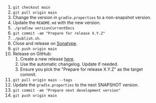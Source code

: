 1. `git checkout main`
2. `git pull origin main`
3. Change the version in `gradle.properties` to a non-snapshot version.
4. Update the `README.md` with the new version.
5. `./gradlew versionCurrentDocs`
6. `git commit -am "Prepare for release X.Y.Z"`
7. `./publish.sh`.
8. Close and release on [Sonatype](https://oss.sonatype.org/#stagingRepositories).
9. `git push origin main`
10. Release on GitHub:
     1. Create a new release [here](https://github.com/ansman/deager/releases/new).
     2. Use the automatic changelog. Update if needed.
     3. Ensure you pick the "Prepare for release X.Y.Z" as the target commit.
11. `git pull origin main --tags`
12. Update the `gradle.properties` to the next SNAPSHOT version.
13. `git commit -am "Prepare next development version"`
14. `git push origin main`